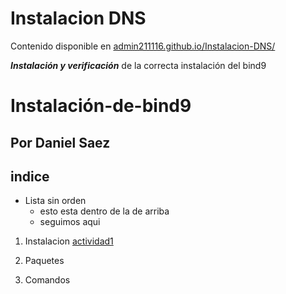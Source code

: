 # Instalacion DNS
Contenido disponible en [admin211116.github.io/Instalacion-DNS/](https://admin211116.github.io/Instalacion-servidor-DNS/)<p>
***Instalación y verificación*** de la correcta instalación del bind9
# Instalación-de-bind9
## Por Daniel Saez

## indice
* Lista sin orden 
  * esto esta dentro de la de arriba 
  * seguimos aqui

1. Instalacion
[actividad1](Actividad1.md)

1. Paquetes
1. Comandos
